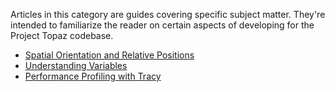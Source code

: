 Articles in this category are guides covering specific subject matter. They're intended to familiarize the reader on certain aspects of developing for the Project Topaz codebase.

* [Spatial Orientation and Relative Positions](https://github.com/project-topaz/topaz/wiki/Spatial-Orientation-and-Relative-Positions)
* [Understanding Variables](https://github.com/project-topaz/topaz/wiki/Understanding-variables-%E2%80%94-a-brief-guide)
* [Performance Profiling with Tracy](https://github.com/project-topaz/topaz/wiki/Performance-Profiling-with-Tracy)

